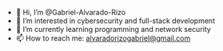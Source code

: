 - 👋 Hi, I’m @Gabriel-Alvarado-Rizo
- 👀 I’m interested in cybersecurity and full-stack development
- 🌱 I’m currently learning programming and network security
- 📫 How to reach me: alvaradorizogabriel@gmail.com
